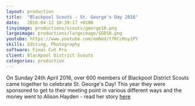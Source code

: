 ```yaml
---
layout: production
title:  "Blackpool Scouts - St. George's Day 2016"
date:   2016-04-12 10:39:17 +0100
tinyimage: productions/scouts/george16.png
largeimage: productions/largeimage/SGD16.png
youtube: https://www.youtube.com/embed/tfKCcHuy1PY
skills: Editing, Photography
software: Final Cut Pro
client: Blackpool District Scouts
categories: production
---
```

<!--The date is in american format, sorry!-->
<!--For the youtube link, copy from the videos page, an example would be 'https://www.youtube.com/embed/rT26VIe_VBQ'-->
<!-- Tinyimage must be 500 x 500 pixels, make background transparent (looks better but optional), url is from the /images directory -->
<!-- Write the description below, no character limit -->

On Sunday 24th April 2016, over 600 members of Blackpool District Scouts came together to celebrate St. George's Day! This year they were sponsored to get to their meeting point in various different ways and the money went to Alison Hayden - read her story <a href="http://blackpoolscouts.org.uk/st-georges-day-challenge-alisons-story"> here </a>

